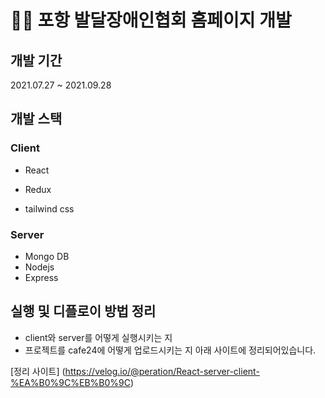 # 🐱‍🐉 포항 발달장애인협회 홈페이지 개발

## 개발 기간

2021.07.27 ~ 2021.09.28

## 개발 스택

### Client

- React

- Redux

- tailwind css

### Server

- Mongo DB
- Nodejs
- Express

## 실행 및 디플로이 방법 정리

- client와 server를 어떻게 실행시키는 지
- 프로젝트를 cafe24에 어떻게 업로드시키는 지
  아래 사이트에 정리되어있습니다.

[정리 사이트] (https://velog.io/@peration/React-server-client-%EA%B0%9C%EB%B0%9C)
